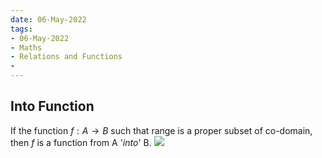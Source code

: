 ```yaml
---
date: 06-May-2022
tags:
- 06-May-2022
- Maths
- Relations and Functions
- 
---
```

## Into Function 
If the function $f:A \rightarrow B$ such that range is a proper subset of co-domain, then $f$ is a function from A '_into_' B.
![](https://i.imgur.com/49mzWfW.png)
